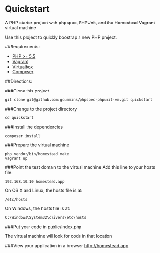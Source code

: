 # Quickstart 
A PHP starter project with phpspec, PHPUnit, and the Homestead Vagrant virtual machine

Use this project to quickly boostrap a new PHP project.

##Requirements:

- [PHP >= 5.5](http://www.php.net)
- [Vagrant](https://www.vagrantup.com/downloads.html)
- [Virtualbox](https://www.virtualbox.org/wiki/Downloads)
- [Composer](https://getcomposer.org/download/)

##Directions:

###Clone this project

`git clone git@github.com:gcummins/phpspec-phpunit-vm.git quickstart`

###Change to the project directory

`cd quickstart`

###Install the dependencies

`composer install`

###Prepare the virtual machine

```
php vendor/bin/homestead make
vagrant up
```

###Point the test domain to the virtual machine
Add this line to your hosts file:

`192.168.10.10 homestead.app`

On OS X and Linux, the hosts file is at:

`/etc/hosts`

On Windows, the hosts file is at:

`C:\Windows\System32\drivers\etc\hosts`

###Put your code in public/index.php

The virtual machine will look for code in that location

###View your application in a browser
http://homestead.app
